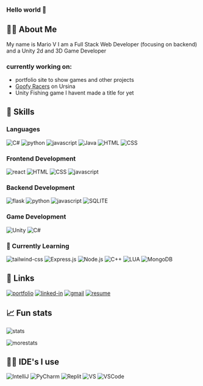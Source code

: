 
### Hello world 👋

## 👨‍💻 About Me

My name is Mario V I am a Full Stack Web Developer (focusing on backend) and a Unity 2d and 3D Game Developer
### currently working on:

* portfolio site to show games and other projects
* [Goofy Racers](https://github.com/RandomMexican/Goofy-Racers) on Ursina
* Unity Fishing game I havent made a title for yet


## 📖 Skills

### Languages
![C#](https://img.shields.io/badge/C%23-239120?style=for-the-badge&logo=c-sharp&logoColor=white)
![python](https://img.shields.io/badge/Python-3776AB?style=for-the-badge&logo=python&logoColor=white)
![javascript](https://img.shields.io/badge/JavaScript-323330?style=for-the-badge&logo=javascript&logoColor=F7DF1E)
![Java](	https://img.shields.io/badge/Java-ED8B00?style=for-the-badge&logo=openjdk&logoColor=white)
![HTML](	https://img.shields.io/badge/HTML-239120?style=for-the-badge&logo=html5&logoColor=white)
![CSS](	https://img.shields.io/badge/CSS-239120?&style=for-the-badge&logo=css3&logoColor=white)



### Frontend Development

![react](https://img.shields.io/badge/React-20232A?style=for-the-badge&logo=react&logoColor=61DAFB)
![HTML](	https://img.shields.io/badge/HTML-239120?style=for-the-badge&logo=html5&logoColor=white)
![CSS](	https://img.shields.io/badge/CSS-239120?&style=for-the-badge&logo=css3&logoColor=white)
![javascript](https://img.shields.io/badge/JavaScript-323330?style=for-the-badge&logo=javascript&logoColor=F7DF1E)


### Backend Development

![flask](https://img.shields.io/badge/Flask-000000?style=for-the-badge&logo=flask&logoColor=white)
![python](https://img.shields.io/badge/Python-3776AB?style=for-the-badge&logo=python&logoColor=white)
![javascript](https://img.shields.io/badge/JavaScript-323330?style=for-the-badge&logo=javascript&logoColor=F7DF1E)
![SQLITE](	https://img.shields.io/badge/SQLite-07405E?style=for-the-badge&logo=sqlite&logoColor=white)

### Game Development

![Unity](https://img.shields.io/badge/Unity-100000?style=for-the-badge&logo=unity&logoColor=white)
![C#](https://img.shields.io/badge/C%23-239120?style=for-the-badge&logo=c-sharp&logoColor=white)

### 📝 Currently Learning

![tailwind-css](https://img.shields.io/badge/tailwind_css-06B6D4?style=for-the-badge&logo=tailwind-css&logoColor=white)
![Express.js](https://img.shields.io/badge/Express.js-404D59?style=for-the-badge)
![Node.js](https://img.shields.io/badge/Node.js-43853D?style=for-the-badge&logo=node.js&logoColor=white)
![C++](https://img.shields.io/badge/C%2B%2B-00599C?style=for-the-badge&logo=c%2B%2B&logoColor=white)
![LUA](https://img.shields.io/badge/Lua-2C2D72?style=for-the-badge&logo=lua&logoColor=white)
![MongoDB](https://img.shields.io/badge/MongoDB-4EA94B?style=for-the-badge&logo=mongodb&logoColor=white)


## 🔗 Links
[![portfolio](https://img.shields.io/badge/Portfolio-5340ff?style=for-the-badge&logo=Google-chrome&logoColor=white)](https://github.com/RandomMexican/marios-website)
[![linked-in](https://img.shields.io/badge/Linked_In-0077B5?style=for-the-badge&logo=LinkedIn&logoColor=white)](https://www.linkedin.com/in/mario-vaquero-8a5903237/)
[![gmail](https://img.shields.io/badge/Gmail-D14836?style=for-the-badge&logo=Gmail&logoColor=white)](mvaquero143@gmail.com)
[![resume](https://img.shields.io/badge/Resume-4285F4?style=for-the-badge&logo=read-the-docs&logoColor=white)](https://docs.google.com/document/d/1asIkx-kD4_5fTLjddDOXfhWItdfWWUV95mv_toU5Omk/edit?usp=sharing)


## 📈 Fun stats
![stats](https://github-readme-stats.vercel.app/api?username=RandomMexican&theme=blue-green)

![morestats](	https://github-readme-stats.vercel.app/api/top-langs/?username=RandomMexican&theme=blue-green)

## 👨‍💻 IDE's I use

![IntelliJ](	https://img.shields.io/badge/IntelliJ_IDEA-000000.svg?style=for-the-badge&logo=intellij-idea&logoColor=white)
![PyCharm](https://img.shields.io/badge/PyCharm-000000.svg?&style=for-the-badge&logo=PyCharm&logoColor=white)
![Replit](https://img.shields.io/badge/replit-667881?style=for-the-badge&logo=replit&logoColor=white)
![VS](https://img.shields.io/badge/Visual_Studio-5C2D91?style=for-the-badge&logo=visual%20studio&logoColor=white)
![VSCode](https://img.shields.io/badge/Visual_Studio_Code-0078D4?style=for-the-badge&logo=visual%20studio%20code&logoColor=white)
![]()

